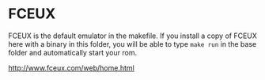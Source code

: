 # FCEUX

FCEUX is the default emulator in the makefile. If you install a copy of FCEUX here with a binary in this folder, 
you will be able to type `make run` in the base folder and automatically start your rom.

http://www.fceux.com/web/home.html